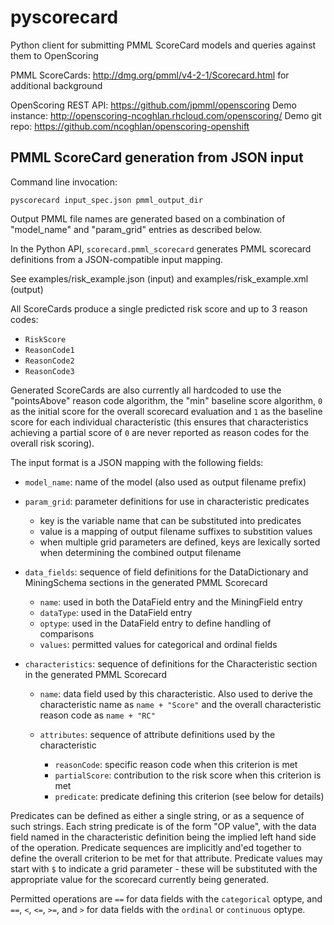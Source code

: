 # pyscorecard
Python client for submitting PMML ScoreCard models and queries against them to OpenScoring

PMML ScoreCards: http://dmg.org/pmml/v4-2-1/Scorecard.html for additional background

OpenScoring REST API: https://github.com/jpmml/openscoring
Demo instance: http://openscoring-ncoghlan.rhcloud.com/openscoring/
Demo git repo: https://github.com/ncoghlan/openscoring-openshift

## PMML ScoreCard generation from JSON input

Command line invocation:

    pyscorecard input_spec.json pmml_output_dir

Output PMML file names are generated based on a combination of "model_name"
and "param_grid" entries as described below.

In the Python API, `scorecard.pmml_scorecard` generates PMML scorecard
definitions from a JSON-compatible input mapping.

See examples/risk_example.json (input) and examples/risk_example.xml (output)

All ScoreCards produce a single predicted risk score and up to 3 reason codes:

* `RiskScore`
* `ReasonCode1`
* `ReasonCode2`
* `ReasonCode3`

Generated ScoreCards are also currently all hardcoded to use the "pointsAbove"
reason code algorithm, the "min" baseline score algorithm, `0` as the
initial score for the overall scorecard evaluation and `1` as the baseline
score for each individual characteristic (this ensures that characteristics
achieving a partial score of `0` are never reported as reason codes for the
overall risk scoring).

The input format is a JSON mapping with the following fields:

* `model_name`: name of the model (also used as output filename prefix)
* `param_grid`: parameter definitions for use in characteristic predicates

  * key is the variable name that can be substituted into predicates
  * value is a mapping of output filename suffixes to substition values
  * when multiple grid parameters are defined, keys are lexically sorted
    when determining the combined output filename

* `data_fields`: sequence of field definitions for the DataDictionary and
  MiningSchema sections in the generated PMML Scorecard

  * `name`: used in both the DataField entry and the MiningField entry
  * `dataType`: used in the DataField entry
  * `optype`: used in the DataField entry to define handling of comparisons
  * `values`: permitted values for categorical and ordinal fields

* `characteristics`: sequence of definitions for the Characteristic section in
  the generated PMML Scorecard

  * `name`: data field used by this characteristic. Also used to derive the
    characteristic name as `name + "Score"` and the overall characteristic
    reason code as `name + "RC"`
  * `attributes`: sequence of attribute definitions used by the characteristic

    * `reasonCode`: specific reason code when this criterion is met
    * `partialScore`: contribution to the risk score when this criterion is met
    * `predicate`: predicate defining this criterion (see below for details)

Predicates can be defined as either a single string, or as a sequence of such
strings. Each string predicate is of the form "OP value", with the data field
named in the characteristic definition being the implied left hand side of
the operation. Predicate sequences are implicitly and'ed together to define
the overall criterion to be met for that attribute. Predicate values may
start with `$` to indicate a grid parameter - these will be substituted with
the appropriate value for the scorecard currently being generated.

Permitted operations are `==` for data fields with the `categorical` optype, and
`==`, `<`, `<=`, `>=`, and `>` for data fields with the `ordinal` or
`continuous` optype.

